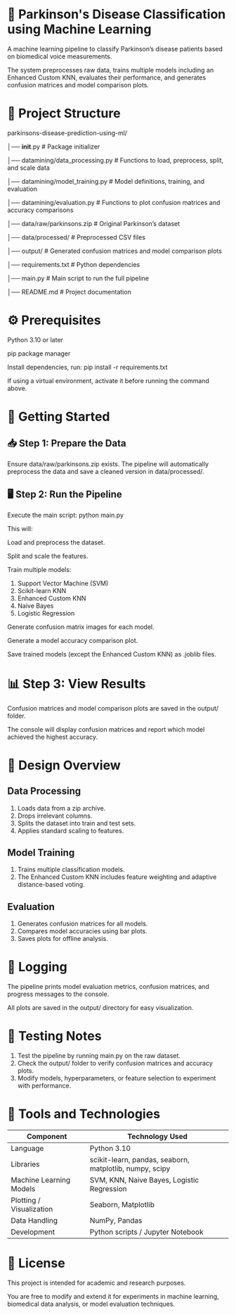 # 🧠 Parkinson's Disease Classification using Machine Learning
A machine learning pipeline to classify Parkinson’s disease patients based on biomedical voice measurements.

The system preprocesses raw data, trains multiple models including an Enhanced Custom KNN, evaluates their performance, and generates confusion matrices and model comparison plots.


# 📁 Project Structure

parkinsons-disease-prediction-using-ml/

│── __init__.py                   # Package initializer

│── datamining/data_processing.py            # Functions to load, preprocess, split, and scale data

│── datamining/model_training.py             # Model definitions, training, and evaluation

│── datamining/evaluation.py                 # Functions to plot confusion matrices and accuracy comparisons

│── data/raw/parkinsons.zip            # Original Parkinson’s dataset

│── data/processed/                    # Preprocessed CSV files

│── output/                           # Generated confusion matrices and model comparison plots

│── requirements.txt                  # Python dependencies

│── main.py                           # Main script to run the full pipeline

│── README.md                         # Project documentation


# ⚙️ Prerequisites
Python 3.10 or later

pip package manager

Install dependencies, run: pip install -r requirements.txt

If using a virtual environment, activate it before running the command above.


# 🚀 Getting Started
## 📥 Step 1: Prepare the Data
Ensure data/raw/parkinsons.zip exists. The pipeline will automatically preprocess the data and save a cleaned version in data/processed/.

## 🖥️ Step 2: Run the Pipeline
Execute the main script: python main.py

This will:

Load and preprocess the dataset.

Split and scale the features.

Train multiple models:

1. Support Vector Machine (SVM)
2. Scikit-learn KNN
3. Enhanced Custom KNN
4. Naive Bayes
5. Logistic Regression

Generate confusion matrix images for each model.

Generate a model accuracy comparison plot.

Save trained models (except the Enhanced Custom KNN) as .joblib files.


# 📊 Step 3: View Results
Confusion matrices and model comparison plots are saved in the output/ folder.

The console will display confusion matrices and report which model achieved the highest accuracy.


# 🧠 Design Overview
## Data Processing
1. Loads data from a zip archive.
2. Drops irrelevant columns.
3. Splits the dataset into train and test sets.
4. Applies standard scaling to features.

## Model Training
1. Trains multiple classification models.
2. The Enhanced Custom KNN includes feature weighting and adaptive distance-based voting.

## Evaluation
1. Generates confusion matrices for all models.
2. Compares model accuracies using bar plots.
3. Saves plots for offline analysis.


# 🧾 Logging
The pipeline prints model evaluation metrics, confusion matrices, and progress messages to the console.

All plots are saved in the output/ directory for easy visualization.


# 🧪 Testing Notes
1. Test the pipeline by running main.py on the raw dataset.
2. Check the output/ folder to verify confusion matrices and accuracy plots.
3. Modify models, hyperparameters, or feature selection to experiment with performance.


# 🧰 Tools and Technologies
| **Component**            | **Technology Used**                                     |
| ------------------------ | ------------------------------------------------------- |
| Language                 | Python 3.10                                             |
| Libraries                | scikit-learn, pandas, seaborn, matplotlib, numpy, scipy |
| Machine Learning Models  | SVM, KNN, Naive Bayes, Logistic Regression              |
| Plotting / Visualization | Seaborn, Matplotlib                                     |
| Data Handling            | NumPy, Pandas                                           |
| Development              | Python scripts / Jupyter Notebook                       |



# 📘 License
This project is intended for academic and research purposes.

You are free to modify and extend it for experiments in machine learning, biomedical data analysis, or model evaluation techniques.
